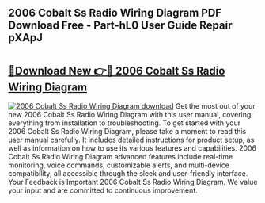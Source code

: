 ## 2006 Cobalt Ss Radio Wiring Diagram PDF Download Free - Part-hL0 User Guide Repair pXApJ

# <h2><a href="http://dfl0kn.blite.top/?on=2006+Cobalt+Ss+Radio+Wiring+Diagram">🔗Download New 👉🔴 2006 Cobalt Ss Radio Wiring Diagram</a></h2>

[![2006 Cobalt Ss Radio Wiring Diagram download](https://i.imgur.com/lujVjoI.png)](http://dfl0kn.blite.top/?on=2006+Cobalt+Ss+Radio+Wiring+Diagram)
Get the most out of your new 2006 Cobalt Ss Radio Wiring Diagram with this user manual, covering everything from installation to troubleshooting. To get started with your 2006 Cobalt Ss Radio Wiring Diagram, please take a moment to read this user manual carefully. It includes detailed instructions for product setup, as well as information on how to use its various features and capabilities. 2006 Cobalt Ss Radio Wiring Diagram advanced features include real-time monitoring, voice commands, customizable alerts, and multi-device compatibility, all accessible through the sleek and user-friendly interface. Your Feedback is Important 2006 Cobalt Ss Radio Wiring Diagram. We value your input and are committed to continuous improvement.
